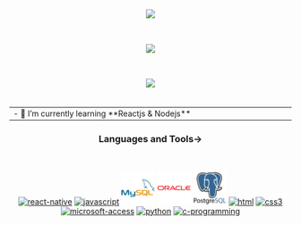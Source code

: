 

<h1 align="center">
    <p align="center"><img src= 'https://capsule-render.vercel.app/api?type=rect&color=gradient&height=2.5'/></p>
    <img src="https://readme-typing-svg.herokuapp.com/?font=Righteous&size=35&center=true&vCenter=true&width=600&height=70&duration=4000&color=2AF7B4&lines=Hi+There!+👋;+I'm+Prasenjit+Dutta😊;+A+Passionate+Frontend+Developer👨‍💻;+Let's+Connect!;" />
    <p align="center"><img src= 'https://capsule-render.vercel.app/api?type=rect&color=gradient&height=2.5'/></p>
</h1>

<table>
    <tr>
        <td valign="top" width="50%">
           - 🌱 I’m currently learning **Reactjs & Nodejs**
        </td>
    </tr>
</table>

<h3 align="center">Languages and Tools-></h3><br/>

<div align=center>

[<img src="https://img.icons8.com/color/48/000000/react-native.png" alt="react-native" width="60" height="60"/>](https://reactnative.dev/)
[<img src="https://img.icons8.com/color/48/000000/javascript.png" alt="javascript" width="60" height="60"/>](https://www.javascript.com/)
[<img src="https://raw.githubusercontent.com/devicons/devicon/master/icons/mysql/mysql-original-wordmark.svg" alt="mysql" width="60" height="60"/>](https://www.mysql.com/)
[<img src="https://raw.githubusercontent.com/devicons/devicon/master/icons/oracle/oracle-original.svg" alt="oracle" width="60" height="60"/>](https://www.oracle.com/)
[<img src="https://raw.githubusercontent.com/devicons/devicon/master/icons/postgresql/postgresql-original-wordmark.svg" alt="postgresql" width="60" height="60"/>](https://www.postgresql.org)
[<img src="https://img.icons8.com/color/48/000000/html.png" alt="html" width="60" height="60"/>](https://icons8.com/icon/20909/html-5)
[<img src="https://img.icons8.com/color/48/000000/css3.png" alt="css3" width="60" height="60"/>](https://www.w3.org/Style/CSS/)
[<img src="https://img.icons8.com/color/48/000000/microsoft-access-2019.png" alt="microsoft-access" width="60" height="60"/>](https://www.microsoft.com/access)
[<img src="https://img.icons8.com/color/48/000000/python.png" alt="python" width="60" height="60"/>](https://www.python.org/)
[<img src="https://img.icons8.com/color/48/000000/c-programming.png" alt="c-programming" width="60" height="60"/>](https://www.cprogramming.com/)
</div>


<!--
**PrasenjitDutta12/PrasenjitDutta12** is a ✨ _special_ ✨ repository because its `README.md` (this file) appears on your GitHub profile.

Here are some ideas to get you started:

- 🔭 I’m currently working on ...
- 🌱 I’m currently learning ...
- 👯 I’m looking to collaborate on ...
- 🤔 I’m looking for help with ...
- 💬 Ask me about ...
- 📫 How to reach me: ...
- 😄 Pronouns: ...
- ⚡ Fun fact: ...
-->
